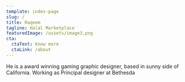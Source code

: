 ```yaml
---
template: index-page
slug: /
title: Raqeem
tagline: Halal Marketplace
featuredImage: /assets/image3.png
cta:
  ctaText: Know more
  ctaLink: /about
---
```


He is a award winning gaming graphic designer, based in sunny side of California. Working as Principal designer at Bethesda
